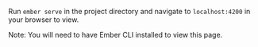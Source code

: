 Run ```ember serve``` in the project directory and navigate to ```localhost:4200``` in your browser to view.

Note: You will need to have Ember CLI installed to view this page.
